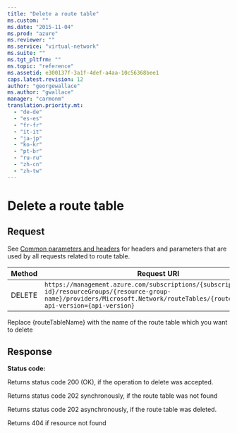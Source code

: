 ```yaml
---
title: "Delete a route table"
ms.custom: ""
ms.date: "2015-11-04"
ms.prod: "azure"
ms.reviewer: ""
ms.service: "virtual-network"
ms.suite: ""
ms.tgt_pltfrm: ""
ms.topic: "reference"
ms.assetid: e300137f-3a1f-4def-a4aa-10c56368bee1
caps.latest.revision: 12
author: "georgewallace"
ms.author: "gwallace"
manager: "carmonm"
translation.priority.mt: 
  - "de-de"
  - "es-es"
  - "fr-fr"
  - "it-it"
  - "ja-jp"
  - "ko-kr"
  - "pt-br"
  - "ru-ru"
  - "zh-cn"
  - "zh-tw"
---
```

# Delete a route table
## Request  
 See [Common parameters and headers](route-tables.md#bk_common) for headers and parameters that are used by all requests related to route table.  
  
|Method|Request URI|  
|------------|-----------------|  
|DELETE|`https://management.azure.com/subscriptions/{subscription-id}/resourceGroups/{resource-group-name}/providers/Microsoft.Network/routeTables/{routeTableName}?api-version={api-version}`|  
  
 Replace {routeTableName} with the name of the route table which you want to delete  
  
## Response  
 **Status code:**  
  
 Returns status code 200 (OK), if the operation to delete was accepted.  
  
 Returns status code 202 synchronously, if the route table was not found  
  
 Returns status code 202 asynchronously, if the route table was deleted.  
  
 Returns 404 if resource not found
